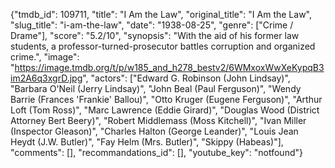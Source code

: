 {"tmdb_id": 109711, "title": "I Am the Law", "original_title": "I Am the Law", "slug_title": "i-am-the-law", "date": "1938-08-25", "genre": ["Crime / Drame"], "score": "5.2/10", "synopsis": "With the aid of his former law students, a professor-turned-prosecutor battles corruption and organized crime.", "image": "https://image.tmdb.org/t/p/w185_and_h278_bestv2/6WMxoxWwXeKypqB3im2A6q3xgrD.jpg", "actors": ["Edward G. Robinson (John Lindsay)", "Barbara O'Neil (Jerry Lindsay)", "John Beal (Paul Ferguson)", "Wendy Barrie (Frances 'Frankie' Ballou)", "Otto Kruger (Eugene Ferguson)", "Arthur Loft (Tom Ross)", "Marc Lawrence (Eddie Girard)", "Douglas Wood (District Attorney Bert Beery)", "Robert Middlemass (Moss Kitchell)", "Ivan Miller (Inspector Gleason)", "Charles Halton (George Leander)", "Louis Jean Heydt (J.W. Butler)", "Fay Helm (Mrs. Butler)", "Skippy (Habeas)"], "comments": [], "recommandations_id": [], "youtube_key": "notfound"}